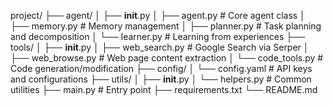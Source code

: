 project/
├── agent/
│   ├── __init__.py
│   ├── agent.py          # Core agent class
│   ├── memory.py         # Memory management
│   ├── planner.py        # Task planning and decomposition
│   └── learner.py        # Learning from experiences
├── tools/
│   ├── __init__.py 
│   ├── web_search.py     # Google Search via Serper
│   ├── web_browse.py     # Web page content extraction
│   └── code_tools.py     # Code generation/modification
├── config/
│   └── config.yaml       # API keys and configurations
├── utils/
│   ├── __init__.py
│   └── helpers.py        # Common utilities
├── main.py              # Entry point
├── requirements.txt
└── README.md